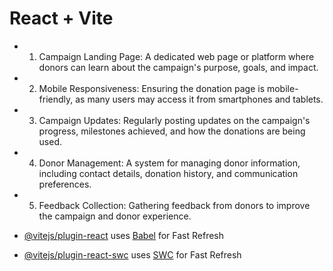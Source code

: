 # React + Vite
 - 1. Campaign Landing Page: A dedicated web page or platform where donors can learn about the campaign's purpose, goals, and impact.
 - 2. Mobile Responsiveness: Ensuring the donation page is mobile-friendly, as many users may access it from smartphones and tablets.
- 3. Campaign Updates: Regularly posting updates on the campaign's progress, milestones achieved, and how the donations are being used.
- 4. Donor Management: A system for managing donor information, including contact details, donation history, and communication preferences.
- 5. Feedback Collection: Gathering feedback from donors to improve the campaign and donor experience.

- [@vitejs/plugin-react](https://github.com/vitejs/vite-plugin-react/blob/main/packages/plugin-react/README.md) uses [Babel](https://babeljs.io/) for Fast Refresh
- [@vitejs/plugin-react-swc](https://github.com/vitejs/vite-plugin-react-swc) uses [SWC](https://swc.rs/) for Fast Refresh
